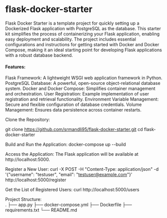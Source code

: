 # flask-docker-starter

Flask Docker Starter is a template project for quickly setting up a Dockerized Flask application with PostgreSQL as the database. This starter kit simplifies the process of containerizing your Flask application, enabling easy deployment and scalability. The project includes essential configurations and instructions for getting started with Docker and Docker Compose, making it an ideal starting point for developing Flask applications with a robust database backend.


<h4> Features: </h4>

  Flask Framework: A lightweight WSGI web application framework in Python.
  PostgreSQL Database: A powerful, open-source object-relational database system.
  Docker and Docker Compose: Simplifies container management and orchestration.
  User Registration: Example implementation of user registration and retrieval functionality.
  Environment Variable Management: Secure and flexible configuration of database credentials.
  Volume Management: Ensures data persistence across container restarts.

Clone the Repository:

  git clone https://github.com/srmandli95/flask-docker-starter.git
  cd flask-docker-starter

Build and Run the Application:
  docker-compose up --build

Access the Application:
  The Flask application will be available at http://localhost:5000.

Register a New User:
  curl -X POST -H "Content-Type: application/json" -d '{"username": "testuser", "email": "testuser@example.com"}' http://localhost:5000/register

Get the List of Registered Users:
  curl http://localhost:5000/users

Project Structure:  
  .
├── app.py
├── docker-compose.yml
├── Dockerfile
├── requirements.txt
└── README.md

